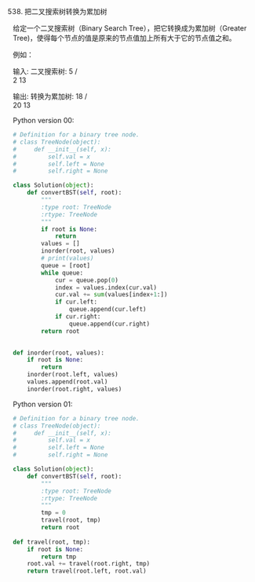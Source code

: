 538. 把二叉搜索树转换为累加树

给定一个二叉搜索树（Binary Search Tree），把它转换成为累加树（Greater Tree)，使得每个节点的值是原来的节点值加上所有大于它的节点值之和。

例如：

输入: 二叉搜索树:
              5
            /   \
           2     13

输出: 转换为累加树:
             18
            /   \
          20     13

Python version 00:

```python
# Definition for a binary tree node.
# class TreeNode(object):
#     def __init__(self, x):
#         self.val = x
#         self.left = None
#         self.right = None

class Solution(object):
    def convertBST(self, root):
        """
        :type root: TreeNode
        :rtype: TreeNode
        """
        if root is None:
            return 
        values = []
        inorder(root, values)
        # print(values)
        queue = [root]
        while queue:
            cur = queue.pop(0)
            index = values.index(cur.val)
            cur.val += sum(values[index+1:])
            if cur.left:
                queue.append(cur.left)
            if cur.right:
                queue.append(cur.right)
        return root
        

def inorder(root, values):
    if root is None:
        return 
    inorder(root.left, values)
    values.append(root.val)
    inorder(root.right, values)
```

Python version 01:

```python
# Definition for a binary tree node.
# class TreeNode(object):
#     def __init__(self, x):
#         self.val = x
#         self.left = None
#         self.right = None

class Solution(object):
    def convertBST(self, root):
        """
        :type root: TreeNode
        :rtype: TreeNode
        """
        tmp = 0
        travel(root, tmp)
        return root
    
def travel(root, tmp):
    if root is None:
        return tmp
    root.val += travel(root.right, tmp)
    return travel(root.left, root.val)
```